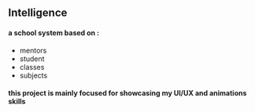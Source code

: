 ## Intelligence 

#### a school system based on :
- mentors
- student
- classes
- subjects

#### this project is mainly focused for showcasing my UI/UX and animations skills
